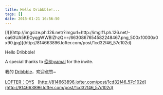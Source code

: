 ```yaml
---
title: Hello Dribbble!...
tags: []
date: 2015-01-21 16:56:50
---
```


<p>[![](http://imgsize.ph.126.net/?imgurl=http://imglf1.ph.126.net/-oa63UA5KEOyqgWWBIZhzQ==/6630867654582248467.png_500x10000x0x90.jpg)](http://814663896.lofter.com/post/1cd32f46_57c102d)
</p>

<p>Hello Dribbble!

A special thanks to [@Shyamal](https://dribbble.com/11707) for the invite.&nbsp;

我的&nbsp;[Dribbble](https://dribbble.com/foolnofool)，欢迎点赞~
</p>

[LOFTER：OYS](http://814663896.lofter.com)&nbsp;&nbsp;&nbsp;[http://814663896.lofter.com/post/1cd32f46_57c102d](http://814663896.lofter.com/post/1cd32f46_57c102d)